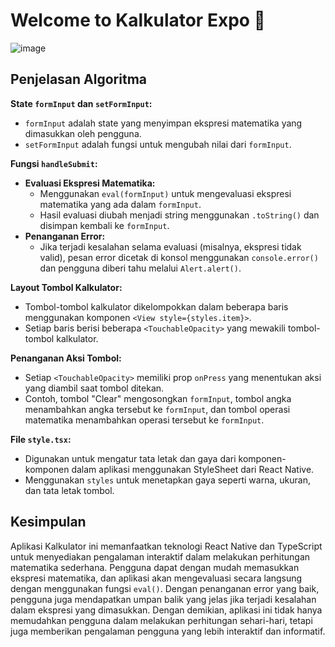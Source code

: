 # Welcome to Kalkulator Expo 👋
![image](https://github.com/MuhammadYusuf07/react-native-expo/assets/124348537/b4371522-c097-4a3e-bc3c-f99a6d07f0d4)







## Penjelasan Algoritma

**State `formInput` dan `setFormInput`:**
- `formInput` adalah state yang menyimpan ekspresi matematika yang dimasukkan oleh pengguna.
- `setFormInput` adalah fungsi untuk mengubah nilai dari `formInput`.

**Fungsi `handleSubmit`:**
- **Evaluasi Ekspresi Matematika:**
  - Menggunakan `eval(formInput)` untuk mengevaluasi ekspresi matematika yang ada dalam `formInput`.
  - Hasil evaluasi diubah menjadi string menggunakan `.toString()` dan disimpan kembali ke `formInput`.
- **Penanganan Error:**
  - Jika terjadi kesalahan selama evaluasi (misalnya, ekspresi tidak valid), pesan error dicetak di konsol menggunakan `console.error()` dan pengguna diberi tahu melalui `Alert.alert()`.

**Layout Tombol Kalkulator:**
- Tombol-tombol kalkulator dikelompokkan dalam beberapa baris menggunakan komponen `<View style={styles.item}>`.
- Setiap baris berisi beberapa `<TouchableOpacity>` yang mewakili tombol-tombol kalkulator.

**Penanganan Aksi Tombol:**
- Setiap `<TouchableOpacity>` memiliki prop `onPress` yang menentukan aksi yang diambil saat tombol ditekan.
- Contoh, tombol "Clear" mengosongkan `formInput`, tombol angka menambahkan angka tersebut ke `formInput`, dan tombol operasi matematika menambahkan operasi tersebut ke `formInput`.

**File `style.tsx`:**
- Digunakan untuk mengatur tata letak dan gaya dari komponen-komponen dalam aplikasi menggunakan StyleSheet dari React Native.
- Menggunakan `styles` untuk menetapkan gaya seperti warna, ukuran, dan tata letak tombol.

## Kesimpulan
Aplikasi Kalkulator ini memanfaatkan teknologi React Native dan TypeScript untuk menyediakan pengalaman interaktif dalam melakukan perhitungan matematika sederhana. Pengguna dapat dengan mudah memasukkan ekspresi matematika, dan aplikasi akan mengevaluasi secara langsung dengan menggunakan fungsi `eval()`. Dengan penanganan error yang baik, pengguna juga mendapatkan umpan balik yang jelas jika terjadi kesalahan dalam ekspresi yang dimasukkan. Dengan demikian, aplikasi ini tidak hanya memudahkan pengguna dalam melakukan perhitungan sehari-hari, tetapi juga memberikan pengalaman pengguna yang lebih interaktif dan informatif.
